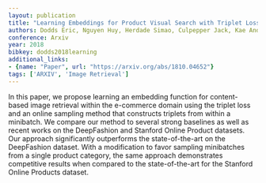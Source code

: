 ```yaml
---
layout: publication
title: "Learning Embeddings for Product Visual Search with Triplet Loss and Online Sampling"
authors: Dodds Eric, Nguyen Huy, Herdade Simao, Culpepper Jack, Kae Andrew, Garrigues Pierre
conference: Arxiv
year: 2018
bibkey: dodds2018learning
additional_links:
- {name: "Paper", url: "https://arxiv.org/abs/1810.04652"}
tags: ['ARXIV', 'Image Retrieval']
---
```

In this paper, we propose learning an embedding function for content-based image retrieval within the e-commerce domain using the triplet loss and an online sampling method that constructs triplets from within a minibatch. We compare our method to several strong baselines as well as recent works on the DeepFashion and Stanford Online Product datasets. Our approach significantly outperforms the state-of-the-art on the DeepFashion dataset. With a modification to favor sampling minibatches from a single product category, the same approach demonstrates competitive results when compared to the state-of-the-art for the Stanford Online Products dataset.